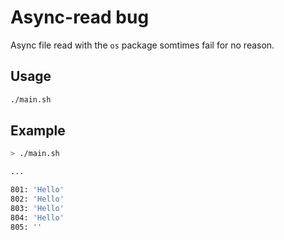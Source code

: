 # Async-read bug

Async file read with the `os` package somtimes fail for no reason.

## Usage

```sh
./main.sh
```

## Example

```sh
> ./main.sh

...

801: 'Hello'
802: 'Hello'
803: 'Hello'
804: 'Hello'
805: ''
```
